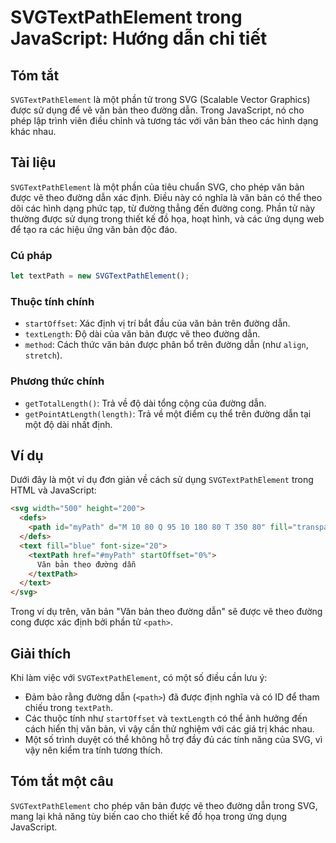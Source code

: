 <!--
Meta Description: # SVGTextPathElement trong JavaScript: Hướng dẫn chi tiết ## Tóm tắt `SVGTextPathElement` là một phần tử trong SVG (Scalable Vector Graphics) được sử ...
Meta Keywords: đường, văn, bản, dẫn, trong
-->

# SVGTextPathElement trong JavaScript: Hướng dẫn chi tiết

## Tóm tắt
`SVGTextPathElement` là một phần tử trong SVG (Scalable Vector Graphics) được sử dụng để vẽ văn bản theo đường dẫn. Trong JavaScript, nó cho phép lập trình viên điều chỉnh và tương tác với văn bản theo các hình dạng khác nhau.

## Tài liệu
`SVGTextPathElement` là một phần của tiêu chuẩn SVG, cho phép văn bản được vẽ theo đường dẫn xác định. Điều này có nghĩa là văn bản có thể theo dõi các hình dạng phức tạp, từ đường thẳng đến đường cong. Phần tử này thường được sử dụng trong thiết kế đồ họa, hoạt hình, và các ứng dụng web để tạo ra các hiệu ứng văn bản độc đáo.

### Cú pháp
```javascript
let textPath = new SVGTextPathElement();
```

### Thuộc tính chính
- `startOffset`: Xác định vị trí bắt đầu của văn bản trên đường dẫn.
- `textLength`: Độ dài của văn bản được vẽ theo đường dẫn.
- `method`: Cách thức văn bản được phân bổ trên đường dẫn (như `align`, `stretch`).

### Phương thức chính
- `getTotalLength()`: Trả về độ dài tổng cộng của đường dẫn.
- `getPointAtLength(length)`: Trả về một điểm cụ thể trên đường dẫn tại một độ dài nhất định.

## Ví dụ
Dưới đây là một ví dụ đơn giản về cách sử dụng `SVGTextPathElement` trong HTML và JavaScript:

```html
<svg width="500" height="200">
  <defs>
    <path id="myPath" d="M 10 80 Q 95 10 180 80 T 350 80" fill="transparent" stroke="black"/>
  </defs>
  <text fill="blue" font-size="20">
    <textPath href="#myPath" startOffset="0%">
      Văn bản theo đường dẫn
    </textPath>
  </text>
</svg>
```

Trong ví dụ trên, văn bản "Văn bản theo đường dẫn" sẽ được vẽ theo đường cong được xác định bởi phần tử `<path>`.

## Giải thích
Khi làm việc với `SVGTextPathElement`, có một số điều cần lưu ý:
- Đảm bảo rằng đường dẫn (`<path>`) đã được định nghĩa và có ID để tham chiếu trong `textPath`.
- Các thuộc tính như `startOffset` và `textLength` có thể ảnh hưởng đến cách hiển thị văn bản, vì vậy cần thử nghiệm với các giá trị khác nhau.
- Một số trình duyệt có thể không hỗ trợ đầy đủ các tính năng của SVG, vì vậy nên kiểm tra tính tương thích.

## Tóm tắt một câu
`SVGTextPathElement` cho phép văn bản được vẽ theo đường dẫn trong SVG, mang lại khả năng tùy biến cao cho thiết kế đồ họa trong ứng dụng JavaScript.